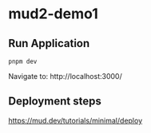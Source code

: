 # mud2-demo1


## Run Application

```
pnpm dev
```

Navigate to:  http://localhost:3000/


## Deployment steps

https://mud.dev/tutorials/minimal/deploy
